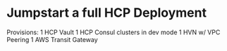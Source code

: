 # Jumpstart a full HCP Deployment

Provisions:
1 HCP Vault 
1 HCP Consul clusters in dev mode 
1 HVN w/ VPC Peering
1 AWS Transit Gateway
